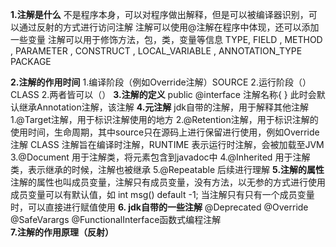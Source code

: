 **1.注解是什么**
    不是程序本身，可以对程序做出解释，但是可以被编译器识别，可以通过反射的方式进行访问注解
    注解可以使用@注解在程序中体现，还可以添加一些变量
    注解可以用于修饰方法，包，类，变量等信息
    TYPE, FIELD , METHOD , PARAMETER , CONSTRUCT , LOCAL_VARIABLE , ANNOTATION_TYPE
    PACKAGE
    
**2.注解的作用时间**
    1.编译阶段（例如Override注解）SOURCE
    2.运行阶段（）    CLASS
    2.两者皆可以（）
**3.注解的定义**
    public @interface 注解名称{
    }
    此时会默认继承Annotation注解，该注解
**4.元注解**
    jdk自带的注解，用于解释其他注解
    1.@Target注解，用于标识注解使用的地方
    2.@Retention注解，用于标识注解的使用时间，生命周期，其中source只在源码上进行保留进行使用，例如Override注解
        CLASS 注解旨在编译时注解，RUNTIME 表示运行时注解，会被加载至JVM
    3.@Document 用于注解类，将元素包含到javadoc中
    4.@Inherited 用于注解类，表示继承的时候，注解也被继承
    5.@Repeatable 后续进行理解
**5.注解的属性**
    注解的属性也叫成员变量，注解只有成员变量，没有方法，以无参的方式进行使用
    成员变量可以有默认值，如 int msg() default -1;
    当注解只有只有一个成员变量时，可以直接进行赋值使用
**6. jdk自带的一些注解**
    @Deprecated
    @Override
    @SafeVarargs
    @FunctionalInterface函数式编程注解
**7.注解的作用原理（反射）**
    

